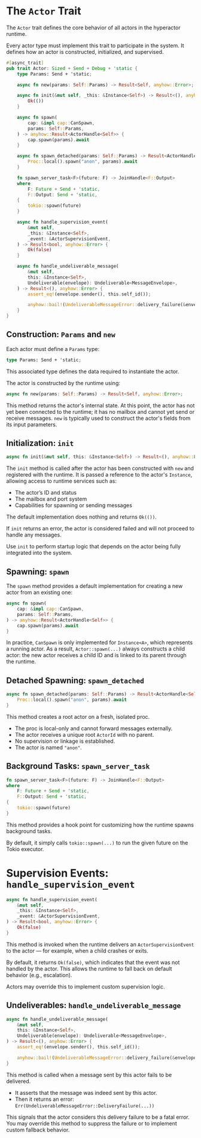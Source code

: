 # The `Actor` Trait

The `Actor` trait defines the core behavior of all actors in the hyperactor runtime.

Every actor type must implement this trait to participate in the system. It defines how an actor is constructed, initialized, and supervised.

```rust
#[async_trait]
pub trait Actor: Sized + Send + Debug + 'static {
    type Params: Send + 'static;

    async fn new(params: Self::Params) -> Result<Self, anyhow::Error>;

    async fn init(&mut self, _this: &Instance<Self>) -> Result<(), anyhow::Error> {
        Ok(())
    }

    async fn spawn(
        cap: &impl cap::CanSpawn,
        params: Self::Params,
    ) -> anyhow::Result<ActorHandle<Self>> {
        cap.spawn(params).await
    }

    async fn spawn_detached(params: Self::Params) -> Result<ActorHandle<Self>, anyhow::Error> {
        Proc::local().spawn("anon", params).await
    }

    fn spawn_server_task<F>(future: F) -> JoinHandle<F::Output>
    where
        F: Future + Send + 'static,
        F::Output: Send + 'static,
    {
        tokio::spawn(future)
    }

    async fn handle_supervision_event(
        &mut self,
        _this: &Instance<Self>,
        _event: &ActorSupervisionEvent,
    ) -> Result<bool, anyhow::Error> {
        Ok(false)
    }

    async fn handle_undeliverable_message(
        &mut self,
        this: &Instance<Self>,
        Undeliverable(envelope): Undeliverable<MessageEnvelope>,
    ) -> Result<(), anyhow::Error> {
        assert_eq!(envelope.sender(), this.self_id());

        anyhow::bail!(UndeliverableMessageError::delivery_failure(&envelope));
    }
}
```

## Construction: `Params` and `new`

Each actor must define a `Params` type:

```rust
type Params: Send + 'static;
```

This associated type defines the data required to instantiate the actor.

The actor is constructed by the runtime using:
```rust
async fn new(params: Self::Params) -> Result<Self, anyhow::Error>;
```

This method returns the actor's internal state. At this point, the actor has not yet been connected to the runtime; it has no mailbox and cannot yet send or receive messages. `new` is typically used to construct the actor's fields from its input parameters.

## Initialization: `init`

```rust
async fn init(&mut self, this: &Instance<Self>) -> Result<(), anyhow::Error>
```

The `init` method is called after the actor has been constructed with `new` and registered with the runtime. It is passed a reference to the actor's `Instance`, allowing access to runtime services such as:
- The actor’s ID and status
- The mailbox and port system
- Capabilities for spawning or sending messages

The default implementation does nothing and returns `Ok(())`.

If `init` returns an error, the actor is considered failed and will not proceed to handle any messages.

Use `init` to perform startup logic that depends on the actor being fully integrated into the system.

## Spawning: `spawn`

The `spawn` method provides a default implementation for creating a new actor from an existing one:

```rust
async fn spawn(
    cap: &impl cap::CanSpawn,
    params: Self::Params,
) -> anyhow::Result<ActorHandle<Self>> {
    cap.spawn(params).await
}
```

In practice, `CanSpawn` is only implemented for `Instance<A>`, which represents a running actor. As a result, `Actor::spawn(...)` always constructs a child actor: the new actor receives a child ID and is linked to its parent through the runtime.

## Detached Spawning: `spawn_detached`

```rust
async fn spawn_detached(params: Self::Params) -> Result<ActorHandle<Self>, anyhow::Error> {
    Proc::local().spawn("anon", params).await
}
```
This method creates a root actor on a fresh, isolated proc.
- The proc is local-only and cannot forward messages externally.
- The actor receives a unique root `ActorId` with no parent.
- No supervision or linkage is established.
- The actor is named `"anon"`.

## Background Tasks: `spawn_server_task`

```rust
fn spawn_server_task<F>(future: F) -> JoinHandle<F::Output>
where
    F: Future + Send + 'static,
    F::Output: Send + 'static,
{
    tokio::spawn(future)
}
```

This method provides a hook point for customizing how the runtime spawns background tasks.

By default, it simply calls `tokio::spawn(...)` to run the given future on the Tokio executor.

# Supervision Events: `handle_supervision_event`

```rust
async fn handle_supervision_event(
    &mut self,
    _this: &Instance<Self>,
    _event: &ActorSupervisionEvent,
) -> Result<bool, anyhow::Error> {
    Ok(false)
}
```
This method is invoked when the runtime delivers an `ActorSupervisionEvent` to the actor — for example, when a child crashes or exits.

By default, it returns `Ok(false)`, which indicates that the event was not handled by the actor. This allows the runtime to fall back on default behavior (e.g., escalation).

Actors may override this to implement custom supervision logic.

## Undeliverables: `handle_undeliverable_message`

```rust
async fn handle_undeliverable_message(
    &mut self,
    this: &Instance<Self>,
    Undeliverable(envelope): Undeliverable<MessageEnvelope>,
) -> Result<(), anyhow::Error> {
    assert_eq!(envelope.sender(), this.self_id());

    anyhow::bail!(UndeliverableMessageError::delivery_failure(&envelope));
}
```
This method is called when a message sent by this actor fails to be delivered.
- It asserts that the message was indeed sent by this actor.
- Then it returns an error: `Err(UndeliverableMessageError::DeliveryFailure(...))`

This signals that the actor considers this delivery failure to be a fatal error. You may override this method to suppress the failure or to implement custom fallback behavior.
